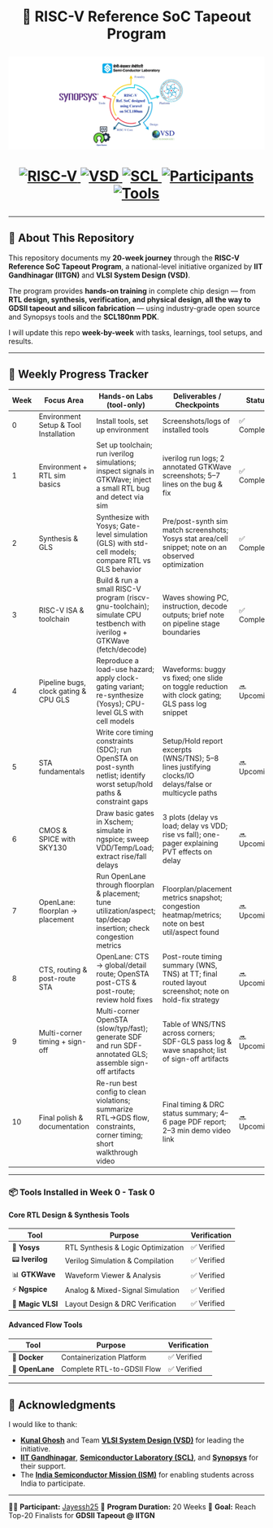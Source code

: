 <h1 align="center">
🚀 RISC-V Reference SoC Tapeout Program  


![screenshot](https://github.com/Jayessh25/Jayessh25_RISC-V-SoC-Tapeout-Program_VSD/blob/main/Week0/Installation%20Images/Screenshot%202025-10-19%20231424.png)

<p align="center">
  <a href="https://riscv.org/">
    <img src="https://img.shields.io/badge/RISC--V-Open%20ISA-blue?style=flat-square&logo=risc-v" alt="RISC-V"/>
  </a>
  <a href="https://www.vlsisystemdesign.com/soc-labs/">
    <img src="https://img.shields.io/badge/VSD-Initiative-orange?style=flat-square" alt="VSD"/>
  </a>
  <a href="https://www.scl.gov.in/">
  <img src="https://img.shields.io/badge/SCL-Tapeout-blue?style=flat-square" alt="SCL"/>
</a>
<a href="#">
  <img src="https://img.shields.io/badge/Participants-3500%2B-orange?style=flat-square" alt="Participants"/>
</a>
<a href="http://opencircuitdesign.com/">
  <img src="https://img.shields.io/badge/Tools-Open--Source-green?style=flat-square" alt="Tools"/>
</a>
</p>




---

## 📖 About This Repository  

This repository documents my **20-week journey** through the **RISC-V Reference SoC Tapeout Program**, a national-level initiative organized by **IIT Gandhinagar (IITGN)** and **VLSI System Design (VSD)**.  

The program provides **hands-on training** in complete chip design — from **RTL design, synthesis, verification, and physical design, all the way to GDSII tapeout and silicon fabrication** — using industry-grade open source and Synopsys tools and the **SCL180nm PDK**.  

I will update this repo **week-by-week** with tasks, learnings, tool setups, and results.  

---

## 📅 Weekly Progress Tracker  

| Week | Focus Area                            | Hands-on Labs (tool-only)                                                                                                 | Deliverables / Checkpoints                                                                            | Status       |
| ---- | ------------------------------------- | ------------------------------------------------------------------------------------------------------------------------- | ----------------------------------------------------------------------------------------------------- | ------------ |
| 0    | Environment Setup & Tool Installation | Install tools, set up environment                                                                                         | Screenshots/logs of installed tools                                                                   | ✅ Completed  |
| 1    | Environment + RTL sim basics          | Set up toolchain; run iverilog simulations; inspect signals in GTKWave; inject a small RTL bug and detect via sim         | iverilog run logs; 2 annotated GTKWave screenshots; 5–7 lines on the bug & fix                        | ✅ Completed |
| 2    | Synthesis & GLS                       | Synthesize with Yosys; Gate-level simulation (GLS) with std-cell models; compare RTL vs GLS behavior                      | Pre/post-synth sim match screenshots; Yosys stat area/cell snippet; note on an observed optimization  | ✅ Completed  |
| 3    | RISC-V ISA & toolchain                | Build & run a small RISC-V program (riscv-gnu-toolchain); simulate CPU testbench with iverilog + GTKWave (fetch/decode)   | Waves showing PC, instruction, decode outputs; brief note on pipeline stage boundaries                | ✅ Completed  |
| 4    | Pipeline bugs, clock gating & CPU GLS | Reproduce a load-use hazard; apply clock-gating variant; re-synthesize (Yosys); CPU-level GLS with cell models            | Waveforms: buggy vs fixed; one slide on toggle reduction with clock gating; GLS pass log snippet      | 🔜 Upcoming  |
| 5    | STA fundamentals                      | Write core timing constraints (SDC); run OpenSTA on post-synth netlist; identify worst setup/hold paths & constraint gaps | Setup/Hold report excerpts (WNS/TNS); 5–8 lines justifying clocks/IO delays/false or multicycle paths | 🔜 Upcoming  |
| 6    | CMOS & SPICE with SKY130              | Draw basic gates in Xschem; simulate in ngspice; sweep VDD/Temp/Load; extract rise/fall delays                            | 3 plots (delay vs load; delay vs VDD; rise vs fall); one-pager explaining PVT effects on delay        | 🔜 Upcoming  |
| 7    | OpenLane: floorplan → placement       | Run OpenLane through floorplan & placement; tune utilization/aspect; tap/decap insertion; check congestion metrics        | Floorplan/placement metrics snapshot; congestion heatmap/metrics; note on best util/aspect found      | 🔜 Upcoming  |
| 8    | CTS, routing & post-route STA         | OpenLane: CTS → global/detail route; OpenSTA post-CTS & post-route; review hold fixes                                     | Post-route timing summary (WNS, TNS) at TT; final routed layout screenshot; note on hold-fix strategy | 🔜 Upcoming  |
| 9    | Multi-corner timing + sign-off        | Multi-corner OpenSTA (slow/typ/fast); generate SDF and run SDF-annotated GLS; assemble sign-off artifacts                 | Table of WNS/TNS across corners; SDF-GLS pass log & wave snapshot; list of sign-off artifacts         | 🔜 Upcoming  |
| 10   | Final polish & documentation          | Re-run best config to clean violations; summarize RTL→GDS flow, constraints, corner timing; short walkthrough video       | Final timing & DRC status summary; 4–6 page PDF report; 2–3 min demo video link                       | 🔜 Upcoming  |


---
### 📦 **Tools Installed in Week 0 - Task 0**

#### **Core RTL Design & Synthesis Tools**

| Tool | Purpose | Verification |
|------|---------|--------------|
| 🧠 **Yosys** | RTL Synthesis & Logic Optimization | ✅ Verified |
| 📟 **Iverilog** | Verilog Simulation & Compilation | ✅ Verified |
| 📊 **GTKWave** | Waveform Viewer & Analysis | ✅ Verified |
| ⚡ **Ngspice** | Analog & Mixed-Signal Simulation | ✅ Verified |
| 🎨 **Magic VLSI** | Layout Design & DRC Verification | ✅ Verified |

#### **Advanced Flow Tools**

| Tool | Purpose | Verification |
|------|---------|--------------|
| 🐳 **Docker** | Containerization Platform | ✅ Verified |
| 🌊 **OpenLane** | Complete RTL-to-GDSII Flow | ✅ Verified |
---

## 🙏 Acknowledgments

I would like to thank:

* [**Kunal Ghosh**](https://github.com/kunalg123) and Team **[VLSI System Design (VSD)](https://vsdiat.vlsisystemdesign.com/)** for leading the initiative.
* [**IIT Gandhinagar**](https://iitgn.ac.in/), [**Semiconductor Laboratory (SCL)**](https://www.scl.gov.in/), and [**Synopsys**](https://www.synopsys.com/) for their support.  
* The [**India Semiconductor Mission (ISM)**](https://ism.gov.in/) for enabling students across India to participate.

---

👨‍💻 **Participant:** [Jayessh25](https://github.com/Jayessh25)
📅 **Program Duration:** 20 Weeks
🎯 **Goal:** Reach Top-20 Finalists for **GDSII Tapeout @ IITGN**

